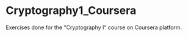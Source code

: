 Cryptography1_Coursera
======================

Exercises done for the "Cryptography I" course on Coursera platform.
